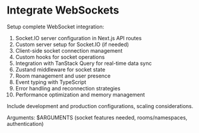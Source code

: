 # Integrate WebSockets

Setup complete WebSocket integration:

1. Socket.IO server configuration in Next.js API routes
2. Custom server setup for Socket.IO (if needed)
3. Client-side socket connection management
4. Custom hooks for socket operations
5. Integration with TanStack Query for real-time data sync
6. Zustand middleware for socket state
7. Room management and user presence
8. Event typing with TypeScript
9. Error handling and reconnection strategies
10. Performance optimization and memory management

Include development and production configurations, scaling considerations.

Arguments: $ARGUMENTS (socket features needed, rooms/namespaces, authentication)